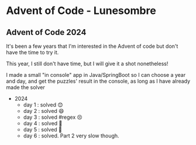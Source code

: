 # Advent of Code - Lunesombre

## Advent of Code 2024
 It's been a few years that I'm interested in the Advent of code but don't have the time to try it.

 This year, I still don't have time, but I will give it a shot nonetheless! 

I made a small "in console" app in Java/SpringBoot so I can choose a year and day, and get the puzzles' result in the console, as long as I have already made the solver

- 2024
  - day 1 : solved 😊
  - day 2 : solved 😄
  - day 3 : solved #regex 😣
  - day 4 : solved 🤗
  - day 5 : solved 🥵
  - day 6 : solved. Part 2 very slow though.
